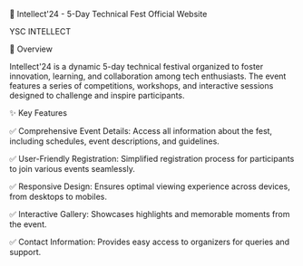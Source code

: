 🚀 Intellect'24 - 5-Day Technical Fest Official Website

YSC INTELLECT

🎯 Overview

Intellect'24 is a dynamic 5-day technical festival organized to foster innovation, learning, and collaboration among tech enthusiasts. The event features a series of competitions, workshops, and interactive sessions designed to challenge and inspire participants.

✨ Key Features

✅ Comprehensive Event Details: Access all information about the fest, including schedules, event descriptions, and guidelines.

✅ User-Friendly Registration: Simplified registration process for participants to join various events seamlessly.

✅ Responsive Design: Ensures optimal viewing experience across devices, from desktops to mobiles.

✅ Interactive Gallery: Showcases highlights and memorable moments from the event.

✅ Contact Information: Provides easy access to organizers for queries and support.
